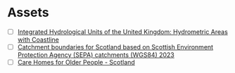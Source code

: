 <br>

# Assets

- [ ] [Integrated Hydrological Units of the United Kingdom: Hydrometric Areas with Coastline](https://catalogue.ceh.ac.uk/documents/1957166d-7523-44f4-b279-aa5314163237)
- [ ] [Catchment boundaries for Scotland based on Scottish Environment Protection Agency (SEPA) catchments (WGS84) 2023](https://data.cefas.co.uk/view/21970)
- [ ] [Care Homes for Older People - Scotland](https://data.spatialhub.scot/dataset/care_homes_for_older_people-is)

<br>
<br>

<br>
<br>

<br>
<br>

<br>
<br>
